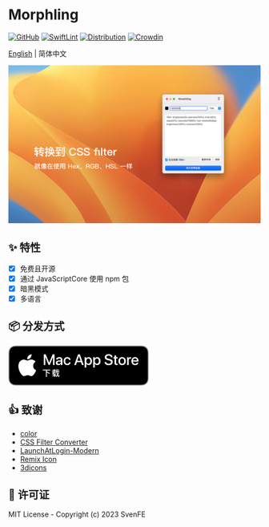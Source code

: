 # Morphling

[![GitHub](https://img.shields.io/github/license/shensven/Morphling)](./LICENSE)
[![SwiftLint](https://github.com/shensven/Morphling/actions/workflows/swiftlint.yml/badge.svg?branch=dev)](https://github.com/shensven/Morphling/actions/workflows/swiftlint.yml)
[![Distribution](https://github.com/shensven/Morphling/actions/workflows/distribution.yml/badge.svg?branch=main)](https://github.com/shensven/Morphling/actions/workflows/distribution.yml)
[![Crowdin](https://badges.crowdin.net/morphling/localized.svg)](https://crowdin.com/project/morphling)

[English](./README.md) | 简体中文

![Preview](./Resources/PressKit/Preview-zh-hans-1.jpg)

## ✨ 特性

- [x] 免费且开源
- [x] 通过 JavaScriptCore 使用 npm 包
- [x] 暗黑模式
- [x] 多语言

## 📦 分发方式

[![Mac App Store](./Resources/AppStoreBadges/Download_on_the_Mac_App_Store_Badge_CNSC_RGB_blk_092917.svg)](https://apps.apple.com/us/app/morphling/id1669993843)

## 👍 致谢

- [color](https://github.com/Qix-/color)
- [CSS Filter Converter](https://github.com/OvidijusParsiunas/css-filter-converter)
- [LaunchAtLogin-Modern](https://github.com/sindresorhus/LaunchAtLogin-Modern)
- [Remix Icon](https://github.com/Remix-Design/RemixIcon)
- [3dicons](https://3dicons.co/)

## 📜 许可证

MIT License - Copyright (c) 2023 SvenFE
